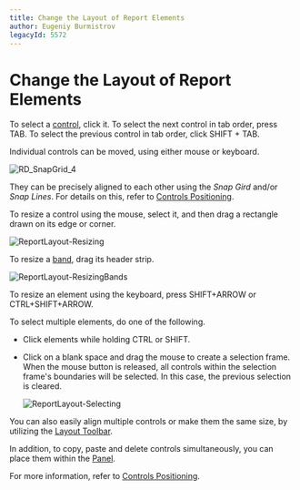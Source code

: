 ```yaml
---
title: Change the Layout of Report Elements
author: Eugeniy Burmistrov
legacyId: 5572
---
```

# Change the Layout of Report Elements
To select a [control](../report-designer-reference/report-controls.md), click it. To select the next control in tab order, press TAB. To select the previous control in tab order, click SHIFT + TAB.

Individual controls can be moved, using either mouse or keyboard.

![RD_SnapGrid_4](../../../../images/img11122.png)

They can be precisely aligned to each other using the _Snap Gird_ and/or _Snap Lines_. For details on this, refer to [Controls Positioning](../create-reports/basic-operations/controls-positioning.md).

To resize a control using the mouse, select it, and then drag a rectangle drawn on its edge or corner.

![ReportLayout-Resizing](../../../../images/img9168.png)

To resize a [band](../report-designer-reference/report-bands.md), drag its header strip.

![ReportLayout-ResizingBands](../../../../images/img11125.png)

To resize an element using the keyboard, press SHIFT+ARROW or CTRL+SHIFT+ARROW.

To select multiple elements, do one of the following.
* Click elements while holding CTRL or SHIFT.
* Click on a blank space and drag the mouse to create a selection frame. When the mouse button is released, all controls within the selection frame's boundaries will be selected. In this case, the previous selection is cleared.
	
	![ReportLayout-Selecting](../../../../images/img11124.png)

You can also easily align multiple controls or make them the same size, by utilizing the [Layout Toolbar](../report-designer-reference/report-designer-ui/layout-toolbar.md).

In addition, to copy, paste and delete controls simultaneously, you can place them within the [Panel](../report-designer-reference/report-controls/panel.md).

For more information, refer to [Controls Positioning](../create-reports/basic-operations/controls-positioning.md).